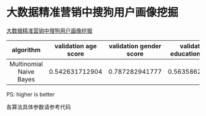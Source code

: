 # 大数据精准营销中搜狗用户画像挖掘

[大数据精准营销中搜狗用户画像挖掘](http://www.datafountain.cn/data/science/player/competition/detail/description/239)

algorithm|validation age score|validation gender score|validation education score|validation final score|final score
:-:|:-:|:-:|:-:|:-:|:-:
Multinomial Naive Bayes|0.542631712904|0.787282941777|0.563586206897|0.631166953859|0.01669(wtf???)

PS: higher is better

各算法具体参数请参考代码
